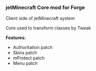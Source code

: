 ### jetMinecraft Core mod for Forge

Client side of jetMinecraft system

Core used to transform classes by Tweak

**Features:**
* Authoritation patch
* Skins patch
* mProtect patch
* Menu patch